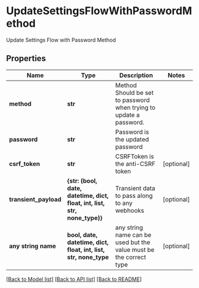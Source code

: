 # UpdateSettingsFlowWithPasswordMethod

Update Settings Flow with Password Method

## Properties
Name | Type | Description | Notes
------------ | ------------- | ------------- | -------------
**method** | **str** | Method  Should be set to password when trying to update a password. | 
**password** | **str** | Password is the updated password | 
**csrf_token** | **str** | CSRFToken is the anti-CSRF token | [optional] 
**transient_payload** | **{str: (bool, date, datetime, dict, float, int, list, str, none_type)}** | Transient data to pass along to any webhooks | [optional] 
**any string name** | **bool, date, datetime, dict, float, int, list, str, none_type** | any string name can be used but the value must be the correct type | [optional]

[[Back to Model list]](../README.md#documentation-for-models) [[Back to API list]](../README.md#documentation-for-api-endpoints) [[Back to README]](../README.md)


